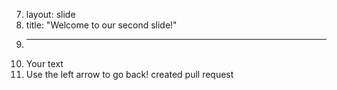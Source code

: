 7.	layout: slide
8.	title: "Welcome to our second slide!"
9.	---
10.	Your text
11.	Use the left arrow to go back!
created pull request
